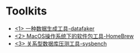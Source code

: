 # Toolkits



- [<1> 一种数据生成工具-datafaker](./01.datafaker)
- [<2> MacOS操作系统下的软件包工具-HomeBrew](./02.homebrew/01-Deploy.md)
- [<3> 关系型数据库压测工具-sysbench](./03.sysbench/01-install-and-usage.md)

